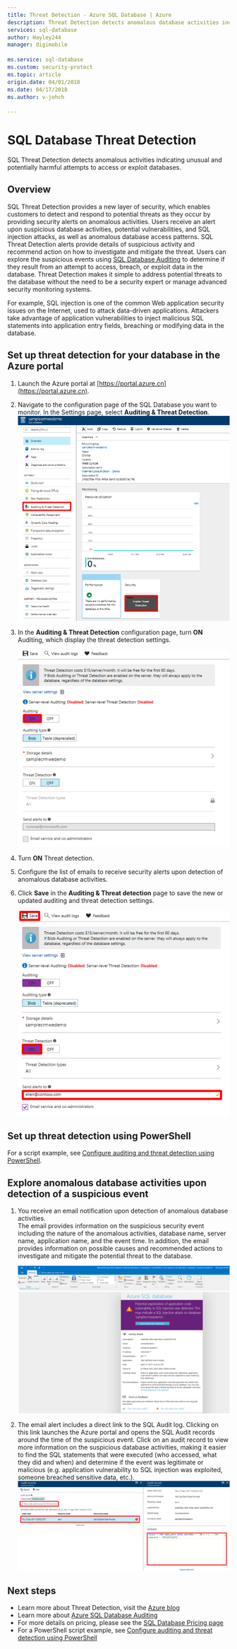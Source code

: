 ```yaml
---
title: Threat Detection - Azure SQL Database | Azure
description: Threat Detection detects anomalous database activities indicating potential security threats to the database. 
services: sql-database
author: Hayley244
manager: digimobile

ms.service: sql-database
ms.custom: security-protect
ms.topic: article
origin.date: 04/01/2018
ms.date: 04/17/2018
ms.author: v-johch

---
```

# SQL Database Threat Detection

SQL Threat Detection detects anomalous activities indicating unusual and potentially harmful attempts to access or exploit databases.

## Overview

SQL Threat Detection provides a new layer of security, which enables customers to detect and respond to potential threats as they occur by providing security alerts on anomalous activities.  Users receive an alert upon suspicious database activities, potential vulnerabilities, and SQL injection attacks, as well as anomalous database access patterns. SQL Threat Detection alerts provide details of suspicious activity and recommend action on how to investigate and mitigate the threat. Users can explore the suspicious events using [SQL Database Auditing](sql-database-auditing.md) to determine if they result from an attempt to access, breach, or exploit data in the database. Threat Detection makes it simple to address potential threats to the database without the need to be a security expert or manage advanced security monitoring systems.

For example, SQL injection is one of the common Web application security issues on the Internet, used to attack data-driven applications. Attackers take advantage of application vulnerabilities to inject malicious SQL statements into application entry fields, breaching or modifying data in the database.


## Set up threat detection for your database in the Azure portal
1. Launch the Azure portal at [https://portal.azure.cn](https://portal.azure.cn).
2. Navigate to the configuration page of the SQL Database you want to monitor. In the Settings page, select **Auditing & Threat Detection**. 
    ![Navigation pane][1]
3. In the **Auditing & Threat Detection** configuration page, turn **ON** Auditing, which display the threat detection settings.
  
    ![Navigation pane][2]
4. Turn **ON** Threat detection.
5. Configure the list of emails to receive security alerts upon detection of anomalous database activities.
6. Click **Save** in the **Auditing & Threat detection** page to save the new or updated auditing and threat detection settings.
       
    ![Navigation pane][3]

## Set up threat detection using PowerShell

For a script example, see [Configure auditing and threat detection using PowerShell](scripts/sql-database-auditing-and-threat-detection-powershell.md).

## Explore anomalous database activities upon detection of a suspicious event
1. You receive an email notification upon detection of anomalous database activities. <br/>
   The email provides information on the suspicious security event including the nature of the anomalous activities, database name, server name, application name, and the event time. In addition, the email provides information on possible causes and recommended actions to investigate and mitigate the potential threat to the database.<br/>
     
    ![Navigation pane][4]
2. The email alert includes a direct link to the SQL Audit log. Clicking on this link launches the Azure portal and opens the SQL Audit records around the time of the suspicious event. Click on an audit record to view more information on the suspicious database activities, making it easier to find the SQL statements that were executed (who accessed, what they did and when) and determine if the event was legitimate or malicious (e.g. application vulnerability to SQL injection was exploited, someone breached sensitive data, etc.).<br/>
   ![Navigation pane][5]





## Next steps

* Learn more about Threat Detection, visit the [Azure blog](https://azure.microsoft.com/en-us/blog/azure-sql-database-threat-detection-general-availability-in-spring-2017/) 
* Learn more about [Azure SQL Database Auditing](sql-database-auditing.md)
* For more details on pricing, please see the [SQL Database Pricing page](https://www.azure.cn/pricing/details/sql-database/)  
* For a PowerShell script example, see [Configure auditing and threat detection using PowerShell](scripts/sql-database-auditing-and-threat-detection-powershell.md)



<!--Image references-->
[1]: ./media/sql-database-threat-detection/1_td_click_on_settings.png
[2]: ./media/sql-database-threat-detection/2_td_turn_on_auditing.png
[3]: ./media/sql-database-threat-detection/3_td_turn_on_threat_detection.png
[4]: ./media/sql-database-threat-detection/4_td_email.png
[5]: ./media/sql-database-threat-detection/5_td_audit_record_details.png
[6]: ./media/sql-database-threat-detection/6_td_security_tile_view_alerts.png
[7]: ./media/sql-database-threat-detection/7_td_SQL_security_alerts_list.png
[8]: ./media/sql-database-threat-detection/8_td_SQL_security_alert_details.png


